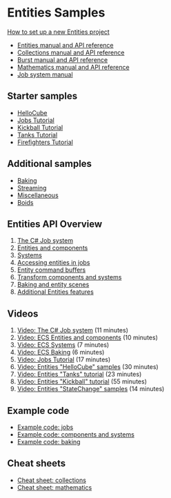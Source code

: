 # Entities Samples

[How to set up a new Entities project](Docs/project_setup.md)

- [Entities manual and API reference](https://docs.unity3d.com/Packages/com.unity.entities@latest/)
- [Collections manual and API reference](https://docs.unity3d.com/Packages/com.unity.collections@latest/)
- [Burst manual and API reference](https://docs.unity3d.com/Packages/com.unity.burst@latest/)
- [Mathematics manual and API reference](https://docs.unity3d.com/Packages/com.unity.mathematics@latest/)
- [Job system manual](https://docs.unity3d.com/Manual/JobSystem.html)

## Starter samples

- [HelloCube](Assets/HelloCube/README.md)
- [Jobs Tutorial](Assets/Tutorials/Jobs/README.md)
- [Kickball Tutorial](Assets/Tutorials/Kickball/README.md)
- [Tanks Tutorial](Assets/Tutorials/Tanks/README.md)
- [Firefighters Tutorial](Assets/Tutorials/Firefighters/README.md)

## Additional samples

- [Baking](Assets/Baking/README.md)
- [Streaming](Assets/Streaming/README.md)
- [Miscellaneous](Assets/Miscellaneous/README.md)
- [Boids](Assets/Boids/README.md)

## Entities API Overview

1. [The C# Job system](Docs/jobs.md)
1. [Entities and components](Docs/entities-components.md)
1. [Systems](Docs/systems.md)
1. [Accessing entities in jobs](Docs/entities-jobs.md)
1. [Entity command buffers](Docs/entity-command-buffers.md)
1. [Transform components and systems](Docs/transforms.md)
1. [Baking and entity scenes](Docs/baking.md)
1. [Additional Entities features](Docs/additional-entities-features.md)

## Videos

1. [Video: The C# Job system](https://youtu.be/jdW66hA-Qu8) (11 minutes)
1. [Video: ECS Entities and components](https://youtu.be/jzCEzNoztzM) (10 minutes)
1. [Video: ECS Systems](https://youtu.be/k07I-DpCcvE) (7 minutes)
1. [Video: ECS Baking](https://youtu.be/r337nXZFYeA) (6 minutes)
1. [Video: Jobs Tutorial](https://youtu.be/oOgNg2gL2yw) (17 minutes)
1. [Video: Entities "HelloCube" samples](https://youtu.be/32TLgtA9yUM) (30 minutes)
1. [Video: Entities "Tanks" tutorial](https://youtu.be/jAVVxoWU5lo) (23 minutes)
1. [Video: Entities "Kickball" tutorial](https://youtu.be/P6_3L7RTcm0) (55 minutes)
1. [Video: Entities "StateChange" samples](https://youtu.be/KC-EyCh5TrY) (14 minutes)

## Example code 

- [Example code: jobs](Assets/ExampleCode/Jobs.cs)
- [Example code: components and systems](Assets/ExampleCode/ComponentsSystems.cs)
- [Example code: baking](Assets/ExampleCode/Baking.cs)

## Cheat sheets

- [Cheat sheet: collections](Docs/cheatsheet/collections.md)
- [Cheat sheet: mathematics](Docs/cheatsheet/mathematics.md)
